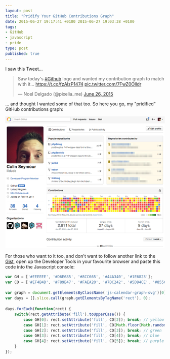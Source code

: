 ```yaml
---
layout: post
title: "Pridify Your GitHub Contributions Graph"
date: 2015-06-27 19:17:41 +0100 2015-06-27 19:03:38 +0100
tags:
- GitHub
- javascript
- pride
type: post
published: true
---
```

I saw this Tweet...

<blockquote class="twitter-tweet tw-align-center " data-partner="tweetdeck"><p lang="en" dir="ltr">Saw today&#39;s <a href="https://twitter.com/hashtag/Github?src=hash">#Github</a> logo and wanted my contribution graph to match with it... <a href="https://t.co/fzAlzP1474">https://t.co/fzAlzP1474</a> <a href="http://t.co/7FwZ0OlIdr">pic.twitter.com/7FwZ0OlIdr</a></p>&mdash; Noel Delgado (@pixelia_me) <a href="https://twitter.com/pixelia_me/status/614533965194530816">June 26, 2015</a></blockquote>
<script async src="//platform.twitter.com/widgets.js" charset="utf-8"></script>

... and thought I wanted some of that too. So here you go, my "pridified" GitHub contributions graph:

![Pridified GitHub contributions graph](/assets/pridified_contributions.png)

For those who want to it too, and don't want to follow another link to the [Gist](https://gist3.github.com/noeldelgado/62cdf5efd985fa4f52ff), open up the Developer Tools in your favourite browser and paste this code into the Javascript console:

```javascript
var GH = ['#EEEEEE', '#D6E685', '#8CC665', '#44A340', '#1E6823'];
var CO = ['#EF4B4D', '#F89B47', '#FAEA20', '#7DC242', '#5D94CE', '#855CA7'];

var graph = document.getElementsByClassName('js-calendar-graph-svg')[0];
var days = [].slice.call(graph.getElementsByTagName('rect'), 0);

days.forEach(function(rect) {
    switch(rect.getAttribute('fill').toUpperCase()) {
        case GH[0]: rect.setAttribute('fill', CO[2]); break; // yellow
        case GH[1]: rect.setAttribute('fill', CO[Math.floor(Math.random() * 2)]); break; // red || orange
        case GH[2]: rect.setAttribute('fill', CO[3]); break; // green
        case GH[3]: rect.setAttribute('fill', CO[4]); break; // blue
        case GH[4]: rect.setAttribute('fill', CO[5]); break; // purple
    }
});
```

